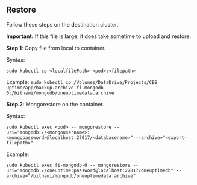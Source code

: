 ## Restore

Follow these steps on the destination cluster.

**Important:** If this file is large, it does take sometime to upload and restore.

**Step 1**: Copy file from local to container.

Syntax:

`sudo kubectl cp <localfilePath> <pod>:<filepath>`

Example:
`sudo kubectl cp /Volumes/DataDrive/Projects/CBS Uptime/app/backup.archive fi-mongodb-0:/bitnami/mongodb/oneuptimedata.archive`

**Step 2**: Mongorestore on the container.

Syntax:

`sudo kubectl exec <pod> -- mongorestore --uri="mongodb://<mongousername>:<mongopassword>@localhost:27017/<databasename>" --archive="<export-filepath>"`

Example:

`sudo kubectl exec fi-mongodb-0 -- mongorestore --uri="mongodb://oneuptime:password@localhost:27017/oneuptimedb" --archive="/bitnami/mongodb/oneuptimedata.archive"`
